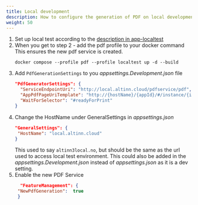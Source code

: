 ```yaml
---
title: Local development
description: How to configure the generation of PDF on local development environment
weight: 50
---
```


1. Set up local test according to the [description in app-localtest](https://github.com/Altinn/app-localtest)
2. When you get to step 2 - add the pdf profile to your docker command  
   This ensures the new pdf service is created.
    ```shell
    docker compose --profile pdf --profile localtest up -d --build
    ```
3. Add `PdfGenerationSettings` to you _appsettings.Development.json_ file
    ```json
    "PdfGeneratorSettings": {
      "ServiceEndpointUri": "http://local.altinn.cloud/pdfservice/pdf",
      "AppPdfPageUriTemplate": "http://{hostName}/{appId}/#/instance/{instanceId}?pdf=1",
      "WaitForSelector": "#readyForPrint"
    }
    ```
4. Change the HostName under GeneralSettings in _appsettings.json_
   ```json
   "GeneralSettings": {
    "HostName": "local.altinn.cloud"
   }
   ```
   This used to say `altinn3local.no`, but should be the same as the url used to access local test environment. This could also be added in the _appsettings.Development.json_ instead of _appsettings.json_ as it is a dev setting.
5. Enable the new PDF Service
   ```json
     "FeatureManagement": {
    "NewPdfGeneration":  true
    }
   ```
   